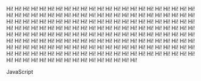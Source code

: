 Hi! Hi! Hi! Hi! Hi! Hi! Hi! Hi! Hi! Hi! 
Hi! Hi! Hi! Hi! Hi! Hi! Hi! Hi! Hi! Hi! 
Hi! Hi! Hi! Hi! Hi! Hi! Hi! Hi! Hi! Hi! 
Hi! Hi! Hi! Hi! Hi! Hi! Hi! Hi! Hi! Hi! 
Hi! Hi! Hi! Hi! Hi! Hi! Hi! Hi! Hi! Hi! 
Hi! Hi! Hi! Hi! Hi! Hi! Hi! Hi! Hi! Hi! 
Hi! Hi! Hi! Hi! Hi! Hi! Hi! Hi! Hi! Hi! 
Hi! Hi! Hi! Hi! Hi! Hi! Hi! Hi! Hi! Hi! 
Hi! Hi! Hi! Hi! Hi! Hi! Hi! Hi! Hi! Hi! 
Hi! Hi! Hi! Hi! Hi! Hi! Hi! Hi! Hi! Hi! 
Hi! Hi! Hi! Hi! Hi! Hi! Hi! Hi! Hi! Hi! 
Hi! Hi! Hi! Hi! Hi! Hi! Hi! Hi! Hi! Hi! 
Hi! Hi! Hi! Hi! Hi! Hi! Hi! Hi! Hi! Hi! 
Hi! Hi! Hi! Hi! Hi! Hi! Hi! Hi! Hi! Hi! 
Hi! Hi! Hi! Hi! Hi! Hi! Hi! Hi! Hi! Hi! 
Hi! Hi! Hi! Hi! Hi! Hi! Hi! Hi! Hi! Hi! 
Hi! Hi! Hi! Hi! Hi! Hi! Hi! Hi! Hi! Hi! 
Hi! Hi! Hi! Hi! Hi! Hi! Hi! Hi! Hi! Hi! 
Hi! Hi! Hi! Hi! Hi! Hi! Hi! Hi! Hi! Hi! 
Hi! Hi! Hi! Hi! Hi! Hi! Hi! Hi! Hi! Hi! 

JavaScript